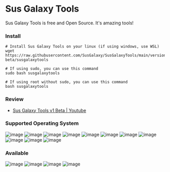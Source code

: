 # Sus Galaxy Tools
Sus Galaxy Tools is free and Open Source. It's amazing tools!

### Install
```
# Install Sus Galaxy Tools on your linux (if using windows, use WSL)
wget https://raw.githubusercontent.com/SusGalaxy/SusGalaxyTools/main/version/v1-beta/susgalaxytools

# If using sudo, you can use this command
sudo bash susgalaxytools

# If using root without sudo, you can use this command
bash susgalaxytools
```

### Review
- [Sus Galaxy Tools v1 Beta | Youtube](https://youtu.be/dBxiShFQ0Xs)

### Supported Operating System
![image](https://img.shields.io/badge/Raspberry%20Pi-A22846?style=for-the-badge&logo=Raspberry%20Pi&logoColor=white)
![image](https://img.shields.io/badge/Zorin%20OS-0CC1F3?style=for-the-badge&logo=zorin&logoColor=white)
![image](https://img.shields.io/badge/Ubuntu-E95420?style=for-the-badge&logo=ubuntu&logoColor=white)
![image](https://img.shields.io/badge/Pop!_OS-48B9C7?style=for-the-badge&logo=Pop!_OS&logoColor=white)
![image](https://img.shields.io/badge/Lubuntu-0068C8?style=for-the-badge&logo=lubuntu&logoColor=white)
![image](https://img.shields.io/badge/Linux_Mint-87CF3E?style=for-the-badge&logo=linux-mint&logoColor=white)
![image](https://img.shields.io/badge/Kubuntu-0079C1?style=for-the-badge&logo=kubuntu&logoColor=white)
![image](https://img.shields.io/badge/Kali_Linux-557C94?style=for-the-badge&logo=kali-linux&logoColor=white)
![image](https://img.shields.io/badge/Elementary%20OS-64BAFF?style=for-the-badge&logo=elementary&logoColor=white)
![image](https://img.shields.io/badge/Deepin-007CFF?style=for-the-badge&logo=deepin&logoColor=white)
![image](https://img.shields.io/badge/Debian-A81D33?style=for-the-badge&logo=debian&logoColor=white)

### Available
![image](https://img.shields.io/badge/GitHub-100000?style=for-the-badge&logo=github&logoColor=white)
![image](https://img.shields.io/badge/GIT-E44C30?style=for-the-badge&logo=git&logoColor=white)
![image](https://img.shields.io/badge/Shell_Script-121011?style=for-the-badge&logo=gnu-bash&logoColor=white)
![image](https://img.shields.io/badge/GNU%20Bash-4EAA25?style=for-the-badge&logo=GNU%20Bash&logoColor=white)
